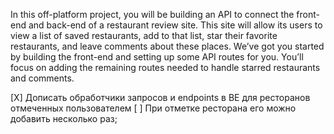 In this off-platform project, you will be building an API to connect the front-end and back-end of a restaurant review site. This site will allow its users to view a list of saved restaurants, add to that list, star their favorite restaurants, and leave comments about these places. We’ve got you started by building the front-end and setting up some API routes for you. You’ll focus on adding the remaining routes needed to handle starred restaurants and comments.

[X] Дописать обработчики запросов и endpoints в BE для ресторанов отмеченных пользователем
[ ] При отметке ресторана его можно добавить несколько раз;